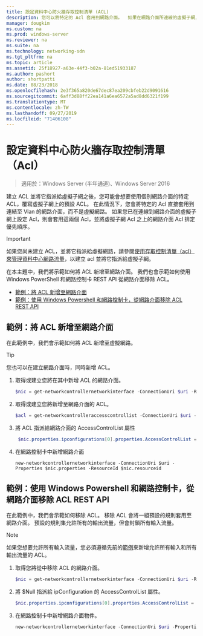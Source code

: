 ```yaml
---
title: 設定資料中心防火牆存取控制清單 (ACL)
description: 您可以將特定的 Acl 套用到網路介面。  如果在網路介面所連線的虛擬子網上也設定 Acl，則會同時套用這兩個 Acl，但網路介面 Acl 的優先順序高於虛擬子網 Acl。
manager: dougkim
ms.custom: na
ms.prod: windows-server
ms.reviewer: na
ms.suite: na
ms.technology: networking-sdn
ms.tgt_pltfrm: na
ms.topic: article
ms.assetid: 25f18927-a63e-44f3-b02a-81ed51933187
ms.author: pashort
author: shortpatti
ms.date: 08/23/2018
ms.openlocfilehash: 2e3f365a820de67dec87ea209cbfeb22d9091616
ms.sourcegitcommit: 6aff3d88ff22ea141a6ea6572a5ad8dd6321f199
ms.translationtype: MT
ms.contentlocale: zh-TW
ms.lasthandoff: 09/27/2019
ms.locfileid: "71406108"
---
```

# <a name="configure-datacenter-firewall-access-control-lists-acls"></a>設定資料中心防火牆存取控制清單（Acl）

>適用於：Windows Server (半年通道)、Windows Server 2016

建立 ACL 並將它指派給虛擬子網之後，您可能會想要使用個別網路介面的特定 ACL，覆寫虛擬子網上的預設 ACL。  在此情況下，您會將特定的 Acl 直接套用到連結至 Vlan 的網路介面，而不是虛擬網路。 如果您已在連線到網路介面的虛擬子網上設定 Acl，則會套用這兩個 Acl，並將虛擬子網 Acl 之上的網路介面 Acl 排定優先順序。

>[!IMPORTANT]
>如果您尚未建立 ACL，並將它指派給虛擬網路，請參閱[使用存取控制清單（acl）來管理資料中心網路流量](Use-Access-Control-Lists--ACLs--to-Manage-Datacenter-Network-Traffic-Flow.md)，以建立 acl 並將它指派給虛擬子網。  

在本主題中，我們將示範如何將 ACL 新增至網路介面。 我們也會示範如何使用 Windows PowerShell 和網路控制卡 REST API 從網路介面移除 ACL。

- [範例：將 ACL 新增至網路介面](#example-add-an-acl-to-a-network-interface)
- [範例：使用 Windows Powershell 和網路控制卡，從網路介面移除 ACL REST API](#example-remove-an-acl-from-a-network-interface-by-using-windows-powershell-and-the-network-controller-rest-api)


## <a name="example-add-an-acl-to-a-network-interface"></a>範例：將 ACL 新增至網路介面
在此範例中，我們會示範如何將 ACL 新增至虛擬網路。 

>[!TIP]
>您也可以在建立網路介面時，同時新增 ACL。

1. 取得或建立您將在其中新增 ACL 的網路介面。
 
   ```PowerShell
   $nic = get-networkcontrollernetworkinterface -ConnectionUri $uri -ResourceId "MyVM_Ethernet1"
   ```
 
2. 取得或建立您將新增至網路介面的 ACL。
 
   ```PowerShell
   $acl = get-networkcontrolleraccesscontrollist -ConnectionUri $uri -resourceid "AllowAllACL"
   ```
 
3. 將 ACL 指派給網路介面的 AccessControlList 屬性
 
   ```PowerShell
    $nic.properties.ipconfigurations[0].properties.AccessControlList = $acl
   ```
 
4. 在網路控制卡中新增網路介面
 
   ```
   new-networkcontrollernetworkinterface -ConnectionUri $uri -Properties $nic.properties -ResourceId $nic.resourceid
   ```
 
## <a name="example-remove-an-acl-from-a-network-interface-by-using-windows-powershell-and-the-network-controller-rest-api"></a>範例：使用 Windows Powershell 和網路控制卡，從網路介面移除 ACL REST API
在此範例中，我們會示範如何移除 ACL。 移除 ACL 會將一組預設的規則套用至網路介面。 預設的規則集允許所有的輸出流量，但會封鎖所有輸入流量。

>[!NOTE]
>如果您想要允許所有輸入流量，您必須遵循先前的[範例](#example-add-an-acl-to-a-network-interface)來新增允許所有輸入和所有輸出流量的 ACL。


1. 取得您將從中移除 ACL 的網路介面。<br>
   ```PowerShell
   $nic = get-networkcontrollernetworkinterface -ConnectionUri $uri -ResourceId "MyVM_Ethernet1"
   ```
 
2. 將 $Null 指派給 ipConfiguration 的 AccessControlList 屬性。<br>
   ```PowerShell
   $nic.properties.ipconfigurations[0].properties.AccessControlList = $null
   ```
 
3. 在網路控制卡中新增網路介面物件。<br>
   ```PowerShell
   new-networkcontrollernetworkinterface -ConnectionUri $uri -Properties $nic.properties -ResourceId $nic.resourceid
   ```
